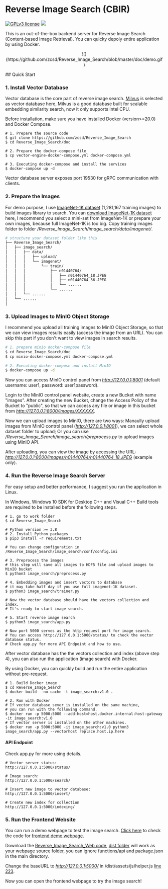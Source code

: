 # Reverse Image Search (CBIR)

[![GPLv3 license](https://img.shields.io/badge/License-GPLv3-blue.svg)](http://perso.crans.org/besson/LICENSE.html)
[![](https://img.shields.io/badge/python-3.9%2B-green.svg)]()

This is an out-of-the-box backend server for Reverse Image Search (Content-based Image Retrieval). You can quicky depoly entire application by using Docker.
<p align="center">
![](https://github.com/zcsd/Reverse_Image_Search/blob/master/doc/demo.gif)
</p>
## Quick Start

### 1. Install Vector Database

Vector database is the core part of reverse image search. [Milvus](https://milvus.io/) is selected as vector database here, Milvus is a good database built for scalable embedding similarity search, now it only supports Intel CPU.

Before installation, make sure you have installed Docker (version>=20.0) and Docker Compose.

```shell
# 1. Prepare the source code
$ git clone https://github.com/zcsd/Reverse_Image_Search
$ cd Reverse_Image_Search/doc

# 2. Prepare the docker-compose file
$ cp vector-engine-docker-compose.yml docker-compose.yml

# 3. Executing docker-compose and install the services
$ docker-compose up -d
```

Vector database server exposes port 19530 for gRPC communication with clients.

### 2. Prepare the Images

For demo purpose, I use [ImageNet-1K dataset](https://www.image-net.org/download.php) (1,281,167 training images) to build images library to search. You can [download ImageNet-1K dataset](https://www.kaggle.com/competitions/imagenet-object-localization-challenge/data) here, I recommend you select a mini-set from ImageNet-1K or prepare your own images, because full ImageNet-1K is too big. Copy training images folder to folder */Reverse_Image_Search/image_search/data/imagenet/*.

```sh
# structure your dataset folder like this
├── Reverse_Image_Search/
│   ├── image_search/
│   │   ├── data/
│   │   │   ├── upload/
│   │   │   └── imagenet/
│   │   │       └── train/
│   │   │           ├── n01440764/
│   │   │           │   ├── n01440764_18.JPEG
│   │   │           │   ├── n01440764_36.JPEG
│   │   │           │   └── ......
│   │   │           └── ......
│   │   └── ......
│   └── ......
│      
```

### 3. Upload Images to MinIO Object Storage

I recommend you upload all training images to MinIO Object Storage, so that we can view images results easily (access the image from an URL). You can skip this part if you don't want to view images in search results.

```sh
# 1. prepare minio docker-compose file
$ cd Reverse_Image_Search/doc
$ cp minio-docker-compose.yml docker-compose.yml

# 2. Executing docker-compose and install MinIO
$ docker-compose up -d
```

Now you can access MinIO control panel from *http://127.0.0.1:8001* (default username: user1, password: user1password).

Login to the MinIO control panel website, create a new Bucket with name "images". After creating the new Bucket, change the Access Policy of the Bucket to "public", so that we can access any file or image in this bucket from *http://127.0.0.1:8000/images/XXXXXX*.

Now we can upload images to MinIO, there are two ways: Manaully upload images from MinIO control panel (*http://127.0.0.1:8001*), we can select whole dataset folder to upload; Or you can use */Reverse_Image_Search/image_search/preprocess.py* to upload images using MinIO API.

After uploading, you can view the image by accessing the URL: *http://127.0.0.1:8000/images/n01440764/n01440764_18.JPEG* (example only).

### 4. Run the Reverse Image Search Server

For easy setup and better performance, I suggest you run the application in Linux.

In Windows, Windows 10 SDK for Desktop C++ and Visual C++ Build tools are required to be installed before the following steps.

```shell
# 1. go to work folder
$ cd Reverse_Image_Search

# Python version >= 3.8
# 2. Install Python packages
$ pip3 install -r requirements.txt

# You can change configuration in /Reverse_Image_Search/image_search/conf/config.ini

# 3. Preprocess the images
# this step will save all images to HDF5 file and upload images to MinIO bucket
$ python3 image_search/preprocess.py

# 4. Embedding images and insert vectors to database
# it may take half day if you use full imagenet-1K dataset.
$ python3 image_search/trainer.py

# Now the vector database should have the vectors collection and index.
# It's ready to start image search.

# 5. Start reverse image search
$ python3 image_search/app.py

# Now port 5000 serves as the http request port for image search.
# You can access http://127.0.0.1:5000/status/ to check the vector database status.
# Check app.py for more API Endpoint and how to use.
```

After vector database has the the vectors collection and index (above step 4), you can also run the application (image search) with Docker.

By using Docker, you can quickly build and run the entire application without pre-request.

```shell
# 1. Build Docker image
$ cd Reverse_Image_Search
$ docker build --no-cache -t image_search:v1.0 .

# 2. Run with Docker
# If vector database sever is installed on the same machine,
# you can run with the following command.
$ docker run -p 5000:5000 --add-host=host.docker.internal:host-gateway -it image_search:v1.0
# If vector server is installed on the other machines.
$ docker run -p 5000:5000 -it image_search:v1.0 python3 image_search/app.py --vectorhost replace.host.ip.here
```

#### API Endpoint

Check app.py for more using details.

```shell
# Vector server status: 
http://127.0.0.1:5000/status/

# Image search: 
http://127.0.0.1:5000/search/

# Insert new image to vector database:
http://127.0.0.1:5000/insert/

# Create new index for collection
http://127.0.0.1:5000/indexing/

```

### 5. Run the Frontend Website

You can run a demo webpage to test the image search. [Click here](https://github.com/zcsd/reverse_image_search_web) to check the code for [frontend demo webpage](https://demo.best360.tech/). 

Download the [Reverse_Image_Search_Web code](https://github.com/zcsd/Reverse_Image_Search_Web), [dist folder](https://github.com/zcsd/Reverse_Image_Search_Web/tree/master/dist) will work as your webpage source folder, you can ignore functions/api and package.json in the main directory.

Change the baseURL to *http://127.0.0.1:5000/* in /dist/assets/js/helper.js [line 223](https://github.com/zcsd/Reverse_Image_Search_Web/blob/master/dist/assets/js/helper.js#L223).

Now you can open the frontend webpage to try the image search!

